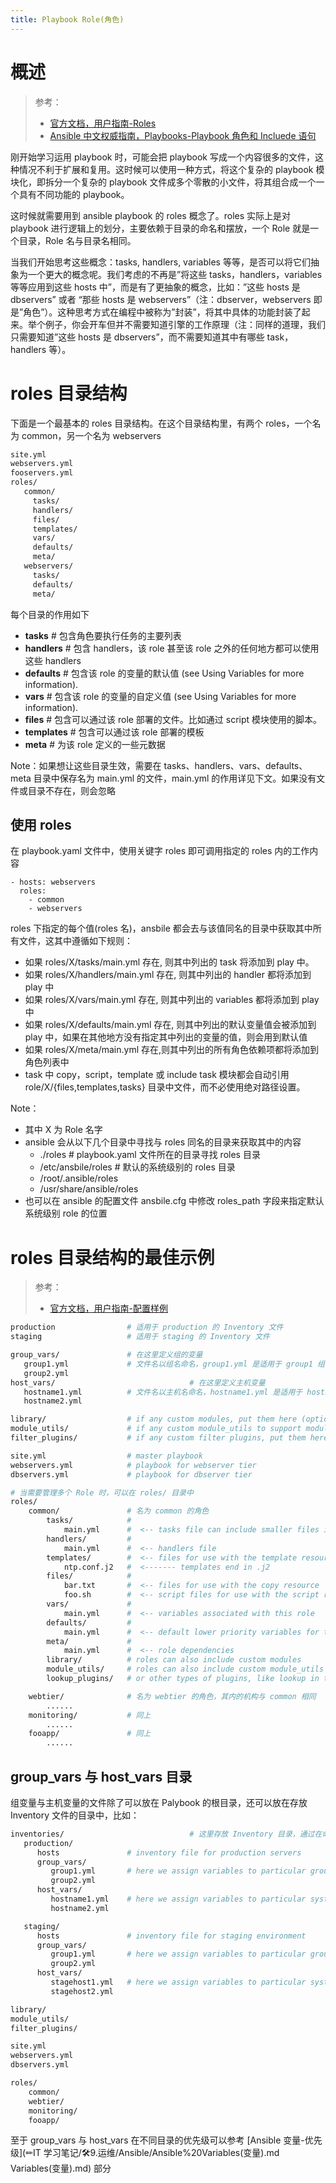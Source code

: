 ```yaml
---
title: Playbook Role(角色)
---
```


# 概述

> 参考：
> - [官方文档，用户指南-Roles](https://docs.ansible.com/ansible/latest/user_guide/playbooks_reuse_roles.html)
> - [Ansible 中文权威指南，Playbooks-Playbook 角色和 Incluede 语句](https://ansible-tran.readthedocs.io/en/latest/docs/playbooks_roles.html)

刚开始学习运用 playbook 时，可能会把 playbook 写成一个内容很多的文件，这种情况不利于扩展和复用。这时候可以使用一种方式，将这个复杂的 playbook 模块化，即拆分一个复杂的 playbook 文件成多个零散的小文件，将其组合成一个一个具有不同功能的 playbook。

这时候就需要用到 ansible playbook 的 roles 概念了。roles 实际上是对 playbook 进行逻辑上的划分，主要依赖于目录的命名和摆放，一个 Role 就是一个目录，Role 名与目录名相同。

当我们开始思考这些概念：tasks, handlers, variables 等等，是否可以将它们抽象为一个更大的概念呢。我们考虑的不再是”将这些 tasks，handlers，variables 等等应用到这些 hosts 中”，而是有了更抽象的概念，比如：”这些 hosts 是 dbservers” 或者 “那些 hosts 是 webservers”（注：dbserver，webservers 即是”角色”）。这种思考方式在编程中被称为”封装”，将其中具体的功能封装了起来。举个例子，你会开车但并不需要知道引擎的工作原理（注：同样的道理，我们只需要知道”这些 hosts 是 dbservers”，而不需要知道其中有哪些 task，handlers 等）。

# roles 目录结构

下面是一个最基本的 roles 目录结构。在这个目录结构里，有两个 roles，一个名为 common，另一个名为 webservers

```bash
site.yml
webservers.yml
fooservers.yml
roles/
   common/
     tasks/
     handlers/
     files/
     templates/
     vars/
     defaults/
     meta/
   webservers/
     tasks/
     defaults/
     meta/
```

每个目录的作用如下

- **tasks** # 包含角色要执行任务的主要列表
- **handlers** # 包含 handlers，该 role 甚至该 role 之外的任何地方都可以使用这些 handlers
- **defaults** # 包含该 role 的变量的默认值 (see Using Variables for more information).
- **vars** # 包含该 role 的变量的自定义值 (see Using Variables for more information).
- **files** # 包含可以通过该 role 部署的文件。比如通过 script 模块使用的脚本。
- **templates** # 包含可以通过该 role 部署的模板
- **meta** # 为该 role 定义的一些元数据

Note：如果想让这些目录生效，需要在 tasks、handlers、vars、defaults、meta 目录中保存名为 main.yml 的文件，main.yml 的作用详见下文。如果没有文件或目录不存在，则会忽略

## 使用 roles

在 playbook.yaml 文件中，使用关键字 roles 即可调用指定的 roles 内的工作内容

    - hosts: webservers
      roles:
        - common
        - webservers

roles 下指定的每个值(roles 名)，ansbile 都会去与该值同名的目录中获取其中所有文件，这其中遵循如下规则：

- 如果 roles/X/tasks/main.yml 存在, 则其中列出的 task 将添加到 play 中。
- 如果 roles/X/handlers/main.yml 存在, 则其中列出的 handler 都将添加到 play 中
- 如果 roles/X/vars/main.yml 存在, 则其中列出的 variables 都将添加到 play 中
- 如果 roles/X/defaults/main.yml 存在, 则其中列出的默认变量值会被添加到 play 中，如果在其他地方没有指定其中列出的变量的值，则会用到默认值
- 如果 roles/X/meta/main.yml 存在,则其中列出的所有角色依赖项都将添加到角色列表中
- task 中 copy，script，template 或 include task 模块都会自动引用 role/X/{files,templates,tasks} 目录中文件，而不必使用绝对路径设置。

Note：

- 其中 X 为 Role 名字
- ansible 会从以下几个目录中寻找与 roles 同名的目录来获取其中的内容
  - ./roles # playbook.yaml 文件所在的目录寻找 roles 目录
  - /etc/ansbile/roles # 默认的系统级别的 roles 目录
  - /root/.ansible/roles
  - /usr/share/ansible/roles
- 也可以在 ansible 的配置文件 ansbile.cfg 中修改 roles_path 字段来指定默认系统级别 role 的位置

# roles 目录结构的最佳示例

> 参考：
> - [官方文档，用户指南-配置样例](https://docs.ansible.com/ansible/latest/user_guide/sample_setup.html)

```bash
production                # 适用于 production 的 Inventory 文件
staging                   # 适用于 staging 的 Inventory 文件

group_vars/               # 在这里定义组的变量
   group1.yml             # 文件名以组名命名，group1.yml 是适用于 group1 组的变量
   group2.yml
host_vars/								# 在这里定义主机变量
   hostname1.yml          # 文件名以主机名命名，hostname1.yml 是适用于 hostname1 主机的变量
   hostname2.yml

library/                  # if any custom modules, put them here (optional)
module_utils/             # if any custom module_utils to support modules, put them here (optional)
filter_plugins/           # if any custom filter plugins, put them here (optional)

site.yml                  # master playbook
webservers.yml            # playbook for webserver tier
dbservers.yml             # playbook for dbserver tier

# 当需要管理多个 Role 时，可以在 roles/ 目录中
roles/
    common/               # 名为 common 的角色
        tasks/            #
            main.yml      #  <-- tasks file can include smaller files if warranted
        handlers/         #
            main.yml      #  <-- handlers file
        templates/        #  <-- files for use with the template resource
            ntp.conf.j2   #  <------- templates end in .j2
        files/            #
            bar.txt       #  <-- files for use with the copy resource
            foo.sh        #  <-- script files for use with the script resource
        vars/             #
            main.yml      #  <-- variables associated with this role
        defaults/         #
            main.yml      #  <-- default lower priority variables for this role
        meta/             #
            main.yml      #  <-- role dependencies
        library/          # roles can also include custom modules
        module_utils/     # roles can also include custom module_utils
        lookup_plugins/   # or other types of plugins, like lookup in this case

    webtier/              # 名为 webtier 的角色，其内的机构与 common 相同
        ......
    monitoring/           # 同上
        ......
    fooapp/               # 同上
        ......
```

## group_vars 与 host_vars 目录

组变量与主机变量的文件除了可以放在 Palybook 的根目录，还可以放在存放 Inventory 文件的目录中，比如：

```bash
inventories/							# 这里存放 Inventory 目录，通过在命令行中使用 -i 选项以指定 Inventory 文件
   production/
      hosts               # inventory file for production servers
      group_vars/
         group1.yml       # here we assign variables to particular groups
         group2.yml
      host_vars/
         hostname1.yml    # here we assign variables to particular systems
         hostname2.yml

   staging/
      hosts               # inventory file for staging environment
      group_vars/
         group1.yml       # here we assign variables to particular groups
         group2.yml
      host_vars/
         stagehost1.yml   # here we assign variables to particular systems
         stagehost2.yml

library/
module_utils/
filter_plugins/

site.yml
webservers.yml
dbservers.yml

roles/
    common/
    webtier/
    monitoring/
    fooapp/
```

至于 group_vars 与 host_vars 在不同目录的优先级可以参考 [Ansible 变量-优先级](✏IT 学习笔记/🛠️9.运维/Ansible/Ansible%20Variables(变量).md Variables(变量).md) 部分
